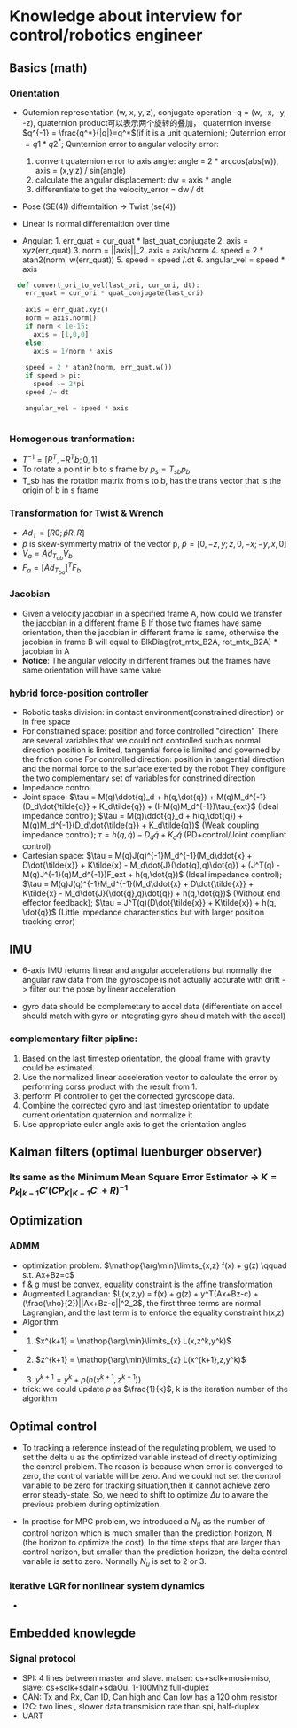 # Knowledge about interview for control/robotics engineer

## Basics (math)
### Orientation
- Quternion representation (w, x, y, z), conjugate operation -q = (w, -x, -y, -z), quaternion product可以表示两个旋转的叠加， quaternion inverse $q^{-1} = \frac{q^*}{|q|}=q^*$(if it is a unit quaternion); Quternion error $= q1*q2^*$; Qunternion error to angular velocity error: 
  1. convert quaternion error to axis angle: angle = 2 * arccos(abs(w)), axis = (x,y,z) / sin(angle)
  2. calculate the angular displacement: dw = axis * angle
  3. differentiate to get the  velocity_error = dw / dt

- Pose (SE(4)) differntaition -> Twist (se(4))
- Linear is normal differentaition over time
- Angular: 1. err_quat = cur_quat * last_quat_conjugate 2. axis = xyz(err_quat) 3. norm = ||axis||_2, axis = axis/norm 4. speed = 2 * atan2(norm, w(err_quat)) 5. speed = speed /.dt 6. angular_vel = speed * axis
```python
  def convert_ori_to_vel(last_ori, cur_ori, dt):
    err_quat = cur_ori * quat_conjugate(last_ori)
    
    axis = err_quat.xyz()
    norm = axis.norm()
    if norm < 1e-15:
      axis = [1,0,0]
    else:
      axis = 1/norm * axis
    
    speed = 2 * atan2(norm, err_quat.w())
    if speed > pi:
      speed -= 2*pi
    speed /= dt

    angular_vel = speed * axis
    
```

### Homogenous tranformation:
- $T^{-1} = [R^T, -R^Tb; 0, 1]$
- To rotate a point in b to s frame by $p_s = T_{sb}p_b$
- T_sb has the rotation matrix from s to b, has the trans vector that is the origin of b in s frame

### Transformation for Twist & Wrench
- $Ad_T = [R 0; \hat{p}R, R]$
- $\hat{p}$ is skew-symmerty matrix of the vector p, $\hat{p} = [0, -z, y; z, 0, -x; -y, x, 0]$
- $V_a = Ad_{T_{ab}}V_b$
- $F_a = [Ad_{T_{ba}}]^TF_b$

### Jacobian
- Given a velocity jacobian in a specified frame A, how could we transfer the jacobian in a different frame B
  If those two frames have same orientation, then the jacobian in different frame is same, otherwise the jacobian in frame B will equal to
  BlkDiag(rot_mtx_B2A, rot_mtx_B2A) * jacobian in A
- **Notice**: The angular velocity in different frames but the frames have same orientation will have same value

### hybrid force-position controller
- Robotic tasks division: in contact environment(constrained direction) or in free space
- For constrained space: position and force controlled "direction"
  There are several variables that we could not controlled such as normal direction position is limited, tangential force is limited and governed by the friction cone
  For controlled direction: position in tangential direction and the normal force to the surface exerted by the robot
  They configure the two complementary set of variables for constrined direction
- Impedance control
- Joint space: $\tau = M(q)\ddot{q}_d + h(q,\dot{q}) + M(q)M_d^{-1}(D_d\dot{\tilde{q}} + K_d\tilde{q}) + (I-M(q)M_d^{-1})\tau_{ext}$ (Ideal impedance control); $\tau =  M(q)\ddot{q}_d + h(q,\dot{q}) + M(q)M_d^{-1}(D_d\dot{\tilde{q}} + K_d\tilde{q})$ (Weak coupling impedance control);  $\tau = h(q,\dot{q}) -D_d\dot{q} + K_d\tilde{q}$ (PD+control/Joint compliant control)
- Cartesian space: $\tau = M(q)J(q)^{-1}M_d^{-1}(M_d\ddot{x} + D\dot{\tilde{x}} + K\tilde{x} - M_d\dot{J}(\dot{q},q)\dot{q}) + 
  (J^T(q) - M(q)J^{-1}(q)M_d^{-1})F_ext + h(q,\dot{q})$ (Ideal impedance control); $\tau = M(q)J(q)^{-1}M_d^{-1}(M_d\ddot{x} + D\dot{\tilde{x}} + K\tilde{x} - M_d\dot{J}(\dot{q},q)\dot{q}) + h(q,\dot{q})$ (Without end effector feedback); $\tau = J^T(q)(D\dot{\tilde{x}} + K\tilde{x}) + h(q, \dot{q})$ (Little impedance characteristics but with larger position tracking error)


## IMU

- 6-axis IMU returns linear and angular accelerations but normally the angular raw data from the gyroscope is not actually accurate with drift -> filter out the pose by linear acceleration 

- gyro data should be complemetary to accel data (differentiate on accel should match with gyro or integrating gyro should match with the accel)

### complementary filter pipline: 
1. Based on the last timestep orientation, the global frame with gravity could be estimated. 
2. Use the normalized linear acceleration vector to calculate the error by performing corss product with the result from 1. 
3. perform PI controller to get the corrected gyroscope data. 
4. Combine the corrected gyro and last timestep orientation to update current orientation quaternion and normalize it 
5. Use appropriate euler angle axis to get the orientation angles 

## Kalman filters (optimal luenburger observer)
### Its same as the Minimum Mean Square Error Estimator -> $K = P_{k|k-1}C'(CP_{K|K-1}C'+R)^{-1}$


## Optimization
### ADMM
- optimization problem: $\mathop{\arg\min}\limits_{x,z} f(x) + g(z) \qquad s.t. Ax+Bz=c$
- f & g must be convex, equality constraint is the affine transformation
- Augmented Lagrandian: $L(x,z,y) = f(x) + g(z) + y^T(Ax+Bz-c) + (\frac{\rho}{2})||Ax+Bz-c||^2_2$, the first three terms are normal Lagrangian, and the last term is to enforce the equality constraint h(x,z)
- Algorithm
- 1. $x^{k+1} = \mathop{\arg\min}\limits_{x} L(x,z^k,y^k)$
- 2. $z^{k+1} = \mathop{\arg\min}\limits_{z} L(x^{k+1},z,y^k)$
- 3. $y^{k+1} = y^k + \rho(h(x^{k+1},z^{k+1}))$
- trick: we could update $\rho$ as $\frac{1}{k}$, k is the iteration number of the algorithm


## Optimal control
- To tracking a reference instead of the regulating problem, we used to set the delta u as the optimized variable instead of directly optimizing the control problem. The reason is because when error is converged to zero, the control variable will be zero. And we could not set the control variable to be zero for tracking situation,then it cannot achieve zero error steady-state. So, we need to shift to optimize $\Delta{u}$ to aware the previous problem during optimization.

- In practise for MPC problem, we introduced a $N_u$ as the number of control horizon which is much smaller than the prediction horizon, N (the horizon to optimize the cost). In the time steps that are larger than control horizon, but smaller than the prediction horizon, the delta control variable is set to zero. Normally $N_u$ is set to 2 or 3.

### iterative LQR for nonlinear system dynamics
- 

## Embedded knowlegde
### Signal protocol
- SPI: 4 lines between master and slave. matser: cs+sclk+mosi+miso, slave: cs+sclk+sdaIn+sdaOu. 1-100Mhz full-duplex
- CAN: Tx and Rx, Can ID, Can high and Can low has a 120 ohm resistor
- I2C: two lines , slower data transmision rate than spi, half-duplex
- UART